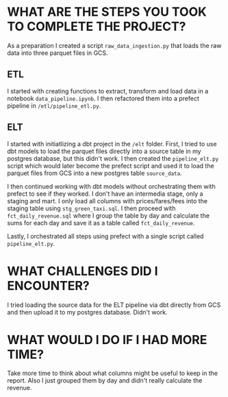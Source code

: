 # WHAT ARE THE STEPS YOU TOOK TO COMPLETE THE PROJECT?

As a preparation I created a script `raw_data_ingestion.py` that loads the raw data into three parquet files in GCS.

## ETL

I started with creating functions to extract, transform and load data in a notebook `data_pipeline.ipynb`. I then refactored them into a prefect pipeline in `/etl/pipeline_etl.py`.

## ELT

I started with initiatlizing a dbt project in the `/elt` folder. First, I tried to use dbt models to load the parquet files directly into a source table in my postgres database, but this didn't work. I then created the `pipeline_elt.py` script which would later become the prefect script and used it to load the parquet files from GCS into a new postgres table `source_data`.

I then continued working with dbt models without orchestrating them with prefect to see if they worked. I don't have an intermedia stage, only a staging and mart. I only load all columns with prices/fares/fees into the staging table using `stg_green_taxi.sql`. I then proceed with `fct_daily_revenue.sql` where I group the table by day and calculate the sums for each day and save it as a table called `fct_daily_revenue`.

Lastly, I orchestrated all steps using prefect with a single script called `pipeline_elt.py`.

# WHAT CHALLENGES DID I ENCOUNTER?

I tried loading the source data for the ELT pipeline via dbt directly from GCS and then upload it to my postgres database. Didn't work.

# WHAT WOULD I DO IF I HAD MORE TIME?

Take more time to think about what columns might be useful to keep in the report. Also I just grouped them by day and didn't really calculate the revenue.